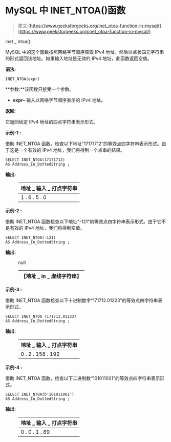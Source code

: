 # MySQL 中 INET_NTOA()函数

> 原文:[https://www.geeksforgeeks.org/inet_ntoa-function-in-mysql/](https://www.geeksforgeeks.org/inet_ntoa-function-in-mysql/)

inet _ ntoa():

MySQL 中的这个函数按照网络字节顺序获取 IPv4 地址，然后以点状四元字符串的形式返回该地址。如果输入地址是无效的 IPv4 地址，此函数返回空值。

**语法:**

```
INET_NTOA(expr)
```

**参数:**该函数只接受一个参数。

*   **expr–**
    输入以网络字节顺序表示的 IPv4 地址。

**返回:**

它返回给定 IPv4 地址的四点字符串表示形式。

**示例-1 :**

借助 INET_NTOA 函数，检查以下地址“17171712”的等效点四字符串表示形式。由于这是一个有效的 IPv4 地址，我们将得到一个点串的结果。

```
SELECT INET_NTOA(17171712)  
AS Address_In_DottedString ;
```

**输出:**

<figure class="table">

| 地址 _ 输入 _ 打点字符串 |
| --- |
| 1 . 6 . 5 . 0 |

</figure>

**示例-2 :**

借助 INET_NTOA 函数检查以下地址“-121”的等效点四字符串表示形式。由于它不是有效的 IPv4 地址，我们将得到空值。

```
SELECT INET_NTOA(-121)  
AS Address_In_DottedString ;
```

**输出:**

<figure class="table">null

| 【地址 _ in _ 虚线字符串】 |
| --- |

</figure>

**示例-3 :**

借助 INET_NTOA 函数检查以下十进制数字“171712.01223”的等效点四字符串表示形式。

```
SELECT INET_NTOA (171712.01223)  
AS Address_In_DottedString ;
```

**输出:**

<figure class="table">

| 地址 _ 输入 _ 打点字符串 |
| --- |
| 0 . 2 . 158 . 192 |

</figure>

**示例-4 :**

借助 INET_NTOA 函数，检查以下二进制数“101011001”的等效点四字符串表示形式。

```
SELECT INET_NTOA(b'101011001')  
AS Address_In_DottedString ;
```

**输出:**

<figure class="table">

| 地址 _ 输入 _ 打点字符串 |
| --- |
| 0 . 0 . 1 . 89 |

</figure>